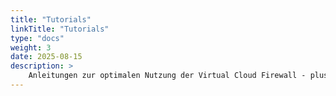 ```yaml
---
title: "Tutorials"
linkTitle: "Tutorials"
type: "docs"
weight: 3
date: 2025-08-15
description: >
    Anleitungen zur optimalen Nutzung der Virtual Cloud Firewall - pluscloud VMware
---
```

